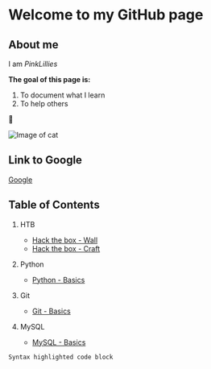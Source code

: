 # Welcome to my GitHub page




## About me

I am _PinkLillies_


**The goal of this page is:**

1. To document what I learn
2. To help others


:bouquet:



![Image of cat](https://pinklillies.github.io/images/cat.jfif)




## Link to Google

[Google](https://www.google.com)


## Table of Contents

1. HTB

    - [Hack the box - Wall](HTB/Wall.md)
    - [Hack the box - Craft](HTB/Craft.md)

1. Python

    - [Python - Basics](Python/Basics.md)

1. Git

    - [Git - Basics](Git/Basics.md)

1. MySQL
    - [MySQL - Basics](MySQL/Basics.md)









```markdown
Syntax highlighted code block
```







